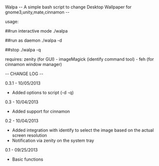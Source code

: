 Walpa -- A simple bash script to change Desktop Wallpaper for gnome3,unity,mate,cinnamon --

usage: 

##run interactive mode
./walpa

##run as daemon
./walpa -d

##stop
./walpa -q

requires: zenity (for GUI) - imageMagick (identify command tool) - feh (for cinnamon window manager)

-- CHANGE LOG --

0.3.1 - 10/05/2013
 - Added options to script (-d -q)

0.3 - 10/04/2013
 - Added support for cinnamon

0.2 - 10/04/2013
 - Added integration with identify to select the image based on the actual screen resolution
 - Notification via zenity on the system tray

0.1 - 09/25/2013
 - Basic functions
